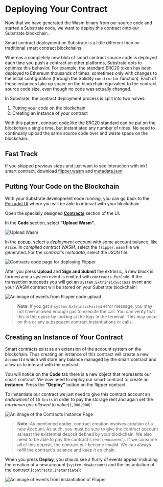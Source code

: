 Deploying Your Contract
===

Now that we have generated the Wasm binary from our source code and started a Substrate node, we want to deploy this contract onto our Substrate blockchain.

Smart contract deployment on Substrate is a little different than on traditional smart contract blockchains.

Whereas a completely new blob of smart contract source code is deployed each time you push a contract on other platforms, Substrate opts to optimize this behavior. For example, the standard ERC20 token has been deployed to Ethereum thousands of times, sometimes only with changes to the initial configuration (through the Solidity `constructor` function). Each of these instances take up space on the blockchain equivalent to the contract source code size, even though no code was actually changed.

In Substrate, the contract deployment process is split into two halves:

1. Putting your code on the blockchain
2. Creating an instance of your contract

With this pattern, contract code like the ERC20 standard can be put on the blockchain a single time, but instantiated any number of times. No need to continually upload the same source code over and waste space on the blockchain.
## Fast Track

If you skipped previous steps and just want to see interaction with ink! smart contract, download [flipper.wasm](https://contracts.edgewa.re/0/assets/flipper.wasm) and [metadata.json](https://contracts.edgewa.re/0/assets/flipper.json)

## Putting Your Code on the Blockchain

With your Substrate development node running, you can go back to the [Polkadot UI](https://polkadot.js.org/apps/) where you will be able to interact with your blockchain.

Open the specially designed [**Contracts**](https://polkadot.js.org/apps/?rpc=ws%3A%2F%2F127.0.0.1%3A9944#/contracts) section of the UI.

In the **Code** section, select **"Upload Wasm"**.

![Upload Wasm](./assets/upload-wasm.png)

In the popup, select a _deployment account_ with some account balance, like `Alice`. In _compiled contract WASM_, select the `flipper.wasm` file we generated. For the _contract's metadata_, select the JSON file.

![Contracts code page for deploying Flipper](./assets/upload-wasm-dialog.png)

After you press **Upload** and **Sign and Submit** the extrinsic, a new block is formed and a system event is emitted with `contracts.PutCode`. If the transaction succeeds you will get an `system.ExtrinsicSuccess` event and your WASM contract will be stored on your Substrate blockchain!

![An image of events from Flipper code upload](./assets/upload-wasm-ok.png)

> **Note:** If you get a `system.ExtrinsicFailed` error message, you may not have allowed enough gas to execute the call.  You can verify that this is the cause by looking at the logs in the terminal. This may occur on this or any subsequent contract instantiations or calls.

## Creating an Instance of Your Contract

Smart contracts exist as an extension of the account system on the blockchain. Thus creating an instance of this contract will create a new `AccountId` which will store any balance managed by the smart contract and allow us to interact with the contract.

You will notice on the **Code** tab there is a new object that represents our smart contract. We now need to deploy our smart contract to create an **instance**. Press the **"Deploy"** button on the flipper contract.

To instantiate our contract we just need to give this contract account an _endowment_ of `10 Units` in order to pay the storage rent and again set the _maximum gas allowed_ to value(`1,000,000`):

![An image of the Contracts Instance Page](./assets/flipper-init.png)

> **Note:** As mentioned earlier, contract creation involves creation of a new Account. As such, you must be sure to give the contract account at least the existential deposit defined by your blockchain. We also need to be able to pay the contract's rent (_`endowment`_). If we consume all of this deposit, the contract will become invalid. We can always refill the contract's balance and keep it on chain.

When you press **Deploy**, you should see a flurry of events appear including the creation of a new account (`system.NewAccount`) and the instantiation of the contract (`contracts.instantiate`):

![An image of events from instantiation of Flipper](./assets/flipper-init-ok.png)
